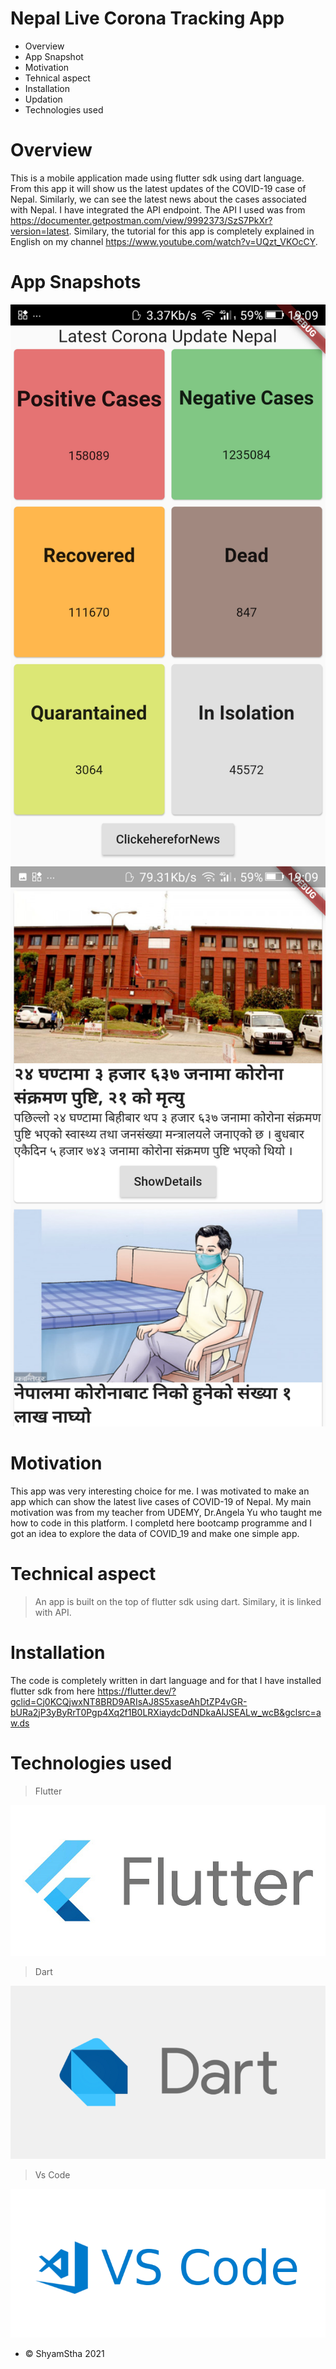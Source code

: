 # Nepal Live Corona Tracking App 
* Overview
* App Snapshot
* Motivation
* Tehnical aspect
* Installation
* Updation
* Technologies used

# Overview
This is a mobile application made using flutter sdk using dart language. From this app it will show us the latest updates of the COVID-19 case of Nepal. Similarly, we can see the  latest news about the cases associated with Nepal. I have integrated the API endpoint. The API I used was from https://documenter.getpostman.com/view/9992373/SzS7PkXr?version=latest. Similary, the tutorial for this app is completely explained in English on my channel https://www.youtube.com/watch?v=UQzt_VKOcCY.

# App Snapshots

<img src="coviddata.png"/>

<img src="newsdata.png"/>

# Motivation
This app was very interesting choice for me. I was motivated to make an app which can show the latest live cases of COVID-19 of Nepal. My main motivation was from my teacher from UDEMY, Dr.Angela Yu who taught me how to code in this platform. I completd here bootcamp programme and I got an idea to explore the data of COVID_19 and make one simple app. 

# Technical aspect
> An app is built on the top of flutter sdk using dart. Similary, it is linked with API.

# Installation
The code is completely written in dart language and for that I have installed flutter sdk from here https://flutter.dev/?gclid=Cj0KCQjwxNT8BRD9ARIsAJ8S5xaseAhDtZP4vGR-bURa2jP3yByRrT0Pgp4Xq2f1B0LRXiaydcDdNDkaAlJSEALw_wcB&gclsrc=aw.ds

# Technologies used

> Flutter
<img src="flutter.png"/>

> Dart
<img src="dart.png"/>

> Vs Code
<img src="vscode.png"/>

- ©️ ShyamStha 2021





